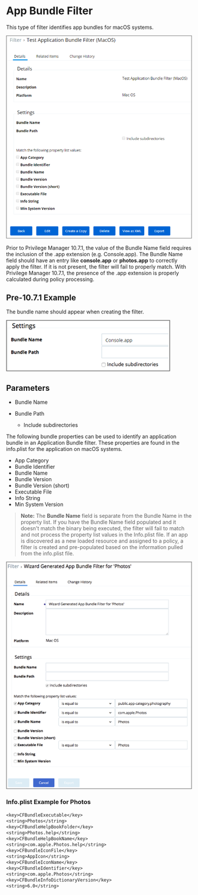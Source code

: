 [title]: # (App Bundle)
[tags]: # (filter types)
[priority]: # (3)
# App Bundle Filter
This type of filter identifies app bundles for macOS systems.

   ![MacOS application bundle filter](images/app-bundle.png)

Prior to Privilege Manager 10.7.1, the value of the Bundle Name field requires the inclusion of the .app extension (e.g. Console.app). The Bundle Name field should have an entry like __console.app__ or __photos.app__ to correctly apply the filter. If it is not present, the filter will fail to properly match.
With Privilege Manager 10.7.1, the presence of the .app extension is properly calculated during policy processing.

## Pre-10.7.1 Example

The bundle name should appear when creating the filter.

   ![Bundle Name](images/bundle.png)

## Parameters

* Bundle Name
* Bundle Path

  * Include subdirectories

The following bundle properties can be used to identify an application bundle in an Application Bundle filter. These properties are found in the info.plist for the application on macOS systems.

* App Category
* Bundle Identifier
* Bundle Name
* Bundle Version
* Bundle Version (short)
* Executable File
* Info String
* Min System Version

>**Note:** The __Bundle Name__ field is separate from the Bundle Name in the property list. If you have the Bundle Name field populated and it doesn't match the binary being executed, the filter will fail to match and not process the property list values in the Info.plist file.
>If an app is discovered as a new loaded resource and assigned to a policy, a filter is created and pre-populated based on the information pulled from the info.plist file.

   ![Example filter](images/example.png)

### Info.plist Example for Photos

```
<key>CFBundleExecutable</key>
<string>Photos</string>
<key>CFBundleHelpBookFolder</key>
<string>Photos.help</string>
<key>CFBundleHelpBookName</key>
<string>com.apple.Photos.help</string>
<key>CFBundleIconFile</key>
<string>AppIcon</string>
<key>CFBundleIconName</key>
<key>CFBundleIdentifier</key>
<string>com.apple.Photos</string>
<key>CFBundleInfoDictionaryVersion</key>
<string>6.0</string>
```
